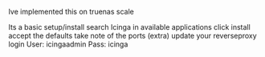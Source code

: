 Ive implemented this on truenas scale

Its a basic setup/install
search Icinga in available applications
click install 
accept the defaults
take note of the ports
(extra) update your reverseproxy
login
User: icingaadmin
Pass: icinga